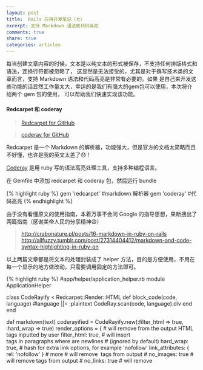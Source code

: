 ```yaml
---
layout: post
title:  Rails 应用开发笔记（七）
excerpt: 支持 Markdown 语法和代码高亮
comments: true
share: true
categories: articles
---
```


每当创建文章内容的时候，文本是以纯文本的形式被保存，不支持任何排版格式和语法，连换行符都被忽略了，
这显然是无法接受的，尤其是对于撰写技术类的文章而言，支持 Markdown 语法和代码高亮是非常有必要的。如果
是自己来开发这些功能的话显然工作量太大，幸运的是我们有强大的gem包可以使用，本次将介绍两个 gem 包的使用，
可以帮助我们快速实现该功能。

#### Redcarpet 和 coderay

> [Redcarpet for GitHub](https://github.com/vmg/redcarpet)

> [coderay for GitHub](https://github.com/rubychan/coderay)

Redcarpet 是一个 Markdown 的解析器，功能强大，但是官方的文档太简略而且不好懂，也许是我的英文太差了😓！

[Coderay](http://coderay.rubychan.de) 是用 ruby 写的语法高亮处理工具，支持多种编程语言。

在 Gemfile 中添加 redcarpet 和 coderay 包，然后运行 bundle

{% highlight ruby %}
gem 'redcarpet' #markdown 解析器
gem 'coderay'   #代码高亮
{% endhighlight %}

由于没有看懂原文的使用指南，本着万事不会问 Google 的指导思想，果断搜出了两篇指南（感谢美帝人民的分享精神😄）

> http://crabonature.pl/posts/16-markdown-in-ruby-on-rails
> http://allfuzzy.tumblr.com/post/27314404412/markdown-and-code-syntax-highlighting-in-ruby-on

以上两篇文章都是将文本的处理封装成了 helper 方法，目的是方便使用，不用在每一个显示的地方做改动，只需要调用固定的方法即可。

{% highlight ruby %}
#app/helper/application_helper.rb
module ApplicationHelper

  class CodeRayify < Redcarpet::Render::HTML
    def block_code(code, language)
      #language ||= :plaintext
      CodeRay.scan(code, language).div
    end
  end

  def markdown(text)
    coderayified = CodeRayify.new(:filter_html => true,
                                  :hard_wrap => true)
    render_options = {
      # will remove from the output HTML tags inputted by user
      filter_html:     true,
      # will insert <br /> tags in paragraphs where are newlines
      # (ignored by default)
      hard_wrap:       true,
      # hash for extra link options, for example 'nofollow'
      link_attributes: { rel: 'nofollow' }
      # more
      # will remove <img> tags from output
      # no_images: true
      # will remove <a> tags from output
      # no_links: true
      # will remove <style> tags from output
      # no_styles: true
      # generate links for only safe protocols
      # safe_links_only: true
      # and more ... (prettify, with_toc_data, xhtml)
    }
    renderer = Redcarpet::Render::HTML.new(render_options)

    extensions = {
      #will parse links without need of enclosing them
      autolink:           true,
      # blocks delimited with 3 ` or ~ will be considered as code block.
      # No need to indent.  You can provide language name too.
      # ```ruby
      # block of code
      # ```
      fenced_code_blocks: true,
      # will ignore standard require for empty lines surrounding HTML blocks
      lax_spacing:        true,
      # will not generate emphasis inside of words, for example no_emph_no
      no_intra_emphasis:  true,
      # will parse strikethrough from ~~, for example: ~~bad~~
      strikethrough:      true,
      # will parse superscript after ^, you can wrap superscript in ()
      superscript:        true
      # will require a space after # in defining headers
      # space_after_headers: true
    }
    Redcarpet::Markdown.new(coderayified, extensions).render(text).html_safe
  end
end
{% endhighlight %}

然后在相应的视图代码中添加 markdown 方法：

{% highlight ruby %}
...
<div class="panel-body">
  <p><%= markdown(@article.content) %></p>
</div>
...
{% endhighlight %}

现在创建文章后的效果是不是超赞呢😄！

<figure>
    <img src="/images/20150825-01.png">
</figure>

原作者中的代码存在一个问题，当代码块中没有制定语言的时候就会出错，导致文章创建失败，例如文本中出现这样的代码：

{% highlight html %}
```
def test
end
```
{% endhighlight %}

保存的时候就会出错：

<figure>
    <img src="/images/20150825-02.png">
</figure>

解决的方案就是当没有制定语言的时候，设置一个默认的语言：

{% highlight ruby %}
class CodeRayify < Redcarpet::Render::HTML
  def block_code(code, language)
    language ||= :plaintext #设置默认语言防止出错
    CodeRay.scan(code, language).div
  end
end
{% endhighlight %}


